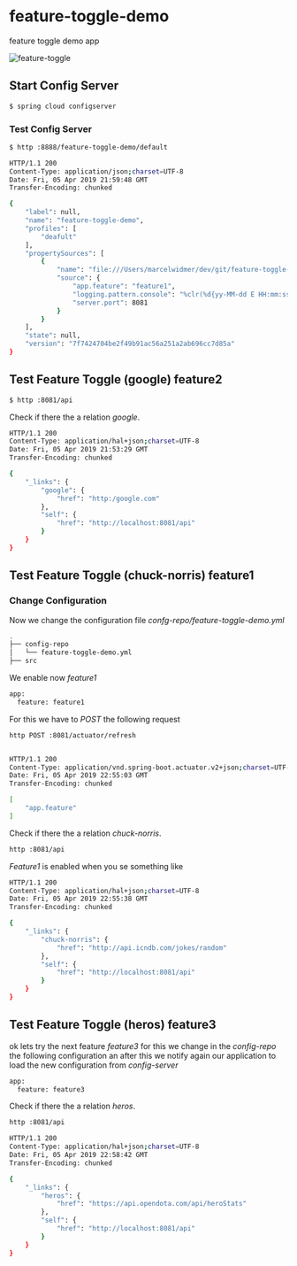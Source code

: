 # feature-toggle-demo
feature toggle demo app

![feature-toggle](../master/feature-toggle.png)


## Start Config Server
```bash
$ spring cloud configserver
```

### Test Config Server
```bash
$ http :8888/feature-toggle-demo/default
```

```bash
HTTP/1.1 200
Content-Type: application/json;charset=UTF-8
Date: Fri, 05 Apr 2019 21:59:48 GMT
Transfer-Encoding: chunked

{
    "label": null,
    "name": "feature-toggle-demo",
    "profiles": [
        "deafult"
    ],
    "propertySources": [
        {
            "name": "file:///Users/marcelwidmer/dev/git/feature-toggle-demo/config-repo/feature-toggle-demo.yml",
            "source": {
                "app.feature": "feature1",
                "logging.pattern.console": "%clr(%d{yy-MM-dd E HH:mm:ss.SSS}){blue} %clr(%-5p) %clr(${PID}){faint} %clr([${spring.zipkin.service.name:${spring.application.name:-}},){magenta}%clr(%X{X-B3-TraceId:-},){yellow}%clr(%X{X-B3-SpanId:-},){cyan}%clr(,%X{X-Span-Export:-}]){blue}%clr([%8.15t]){cyan} %clr(%-40.40logger{0}){blue} %clr(:){red} %clr(%m){faint}%n",
                "server.port": 8081
            }
        }
    ],
    "state": null,
    "version": "7f7424704be2f49b91ac56a251a2ab696cc7d85a"
}
```

## Test Feature Toggle (google) feature2
```bash
$ http :8081/api
```
Check if there the a relation _google_.

```bash
HTTP/1.1 200
Content-Type: application/hal+json;charset=UTF-8
Date: Fri, 05 Apr 2019 21:53:29 GMT
Transfer-Encoding: chunked

{
    "_links": {
        "google": {
            "href": "http:/google.com"
        },
        "self": {
            "href": "http://localhost:8081/api"
        }
    }
}
```

## Test Feature Toggle (chuck-norris) feature1
### Change Configuration
Now we change the configuration file _confg-repo/feature-toggle-demo.yml_

```bash
.
├── config-repo
│   └── feature-toggle-demo.yml
├── src
```

We enable now _feature1_
```bash
app:
  feature: feature1

```

For this we have to _POST_ the following request 
```bash
http POST :8081/actuator/refresh
```


```bash

HTTP/1.1 200
Content-Type: application/vnd.spring-boot.actuator.v2+json;charset=UTF-8
Date: Fri, 05 Apr 2019 22:55:03 GMT
Transfer-Encoding: chunked

[
    "app.feature"
]
```


Check if there the a relation _chuck-norris_.


```bash
http :8081/api
```

_Feature1_ is enabled when you se something like

```bash
HTTP/1.1 200
Content-Type: application/hal+json;charset=UTF-8
Date: Fri, 05 Apr 2019 22:55:38 GMT
Transfer-Encoding: chunked

{
    "_links": {
        "chuck-norris": {
            "href": "http://api.icndb.com/jokes/random"
        },
        "self": {
            "href": "http://localhost:8081/api"
        }
    }
}
``` 

## Test Feature Toggle (heros) feature3

ok lets try the next feature _feature3_ for this we change in the _config-repo_ 
the following configuration an after this we notify again our application to load the new configuration from _config-server_
```bash
app:
  feature: feature3
```

Check if there the a relation _heros_.

```bash
http :8081/api
```

```bash
HTTP/1.1 200
Content-Type: application/hal+json;charset=UTF-8
Date: Fri, 05 Apr 2019 22:58:42 GMT
Transfer-Encoding: chunked

{
    "_links": {
        "heros": {
            "href": "https://api.opendota.com/api/heroStats"
        },
        "self": {
            "href": "http://localhost:8081/api"
        }
    }
}
```